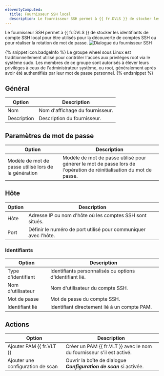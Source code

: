 ```yaml
---
eleventyComputed:
  title: Fournisseur SSH local
  description: Le fournisseur SSH permet à {{ fr.DVLS }} de stocker les identifiants de compte SSH local pour être utilisés pour la découverte de comptes SSH ou pour réaliser la rotation de mot de passe.
---
```

Le fournisseur SSH permet à {{ fr.DVLS }} de stocker les identifiants de compte SSH local pour être utilisés pour la découverte de comptes SSH ou pour réaliser la rotation de mot de passe.
![Dialogue du fournisseur SSH](https://cdnweb.devolutions.net/docs/docs_en_server_ServerOp8142.png)

{% snippet icon.badgeInfo %}
Le groupe wheel sous Linux est traditionnellement utilisé pour contrôler l'accès aux privilèges root via le système sudo. Les membres de ce groupe sont autorisés à élever leurs privilèges à ceux de l'administrateur système, ou root, généralement après avoir été authentifiés par leur mot de passe personnel.
{% endsnippet %}

## Général
| Option      | Description                   |
|-------------|-------------------------------|
| Nom        | Nom d'affichage du fournisseur. |
| Description | Description du fournisseur.  |

## Paramètres de mot de passe
| Option                               | Description                                                                          |
|--------------------------------------|--------------------------------------------------------------------------------------|
| Modèle de mot de passe utilisé lors de la génération | Modèle de mot de passe utilisé pour générer le mot de passe lors de l'opération de réinitialisation du mot de passe. |

## Hôte
| Option | Description                                                 |
|--------|-------------------------------------------------------------|
| Hôte   | Adresse IP ou nom d'hôte où les comptes SSH sont situés. |
| Port   | Définir le numéro de port utilisé pour communiquer avec l'hôte.      |

### Identifiants
| Option   | Description                                                        |
|----------|--------------------------------------------------------------------|
| Type d'identifiant | Identifiants personnalisés ou options d'identifiant lié.            | 
| Nom d'utilisateur | Nom d'utilisateur du compte SSH. |
| Mot de passe | Mot de passe du compte SSH. |
| Identifiant lié | Identifiant directement lié à un compte PAM.              | 

## Actions
| Option                 | Description                                                    |
|------------------------|----------------------------------------------------------------|
| Ajouter PAM {{ fr.VLT }}   | Créer un PAM {{ fr.VLT }} avec le nom du fournisseur s'il est activé. |
| Ajouter une configuration de scan | Ouvrir la boîte de dialogue ***Configuration de scan*** si activée.           |